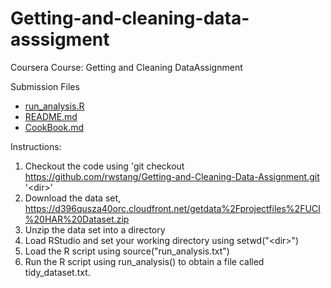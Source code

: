 # Getting-and-cleaning-data-asssigment
Coursera Course: Getting and Cleaning DataAssignment

Submission Files
- [run_analysis.R]()
- [README.md]()
- [CookBook.md]()

Instructions:
1. Checkout the code using 'git checkout https://github.com/rwstang/Getting-and-Cleaning-Data-Assignment.git '\<dir\>'
2. Download the data set, https://d396qusza40orc.cloudfront.net/getdata%2Fprojectfiles%2FUCI%20HAR%20Dataset.zip
3. Unzip the data set into a directory
4. Load RStudio and set your working directory using setwd("\<dir\>")
5. Load the R script using source("run_analysis.txt")
6. Run the R script using run_analysis() to obtain a file called tidy_dataset.txt.
